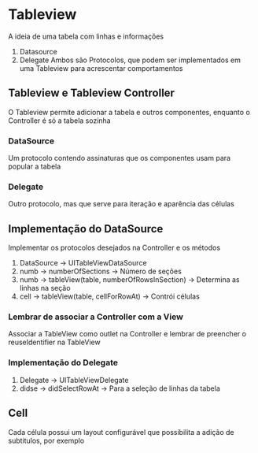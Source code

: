 # Tableview
A ideia de uma tabela com linhas e informações
1. Datasource
2. Delegate
Ambos são Protocolos, que podem ser implementados em uma Tableview para acrescentar comportamentos

## Tableview e Tableview Controller
O Tableview permite adicionar a tabela e outros componentes, enquanto o Controller é só a tabela sozinha

### DataSource
Um protocolo contendo assinaturas que os componentes usam para popular a tabela

### Delegate
Outro protocolo, mas que serve para iteração e aparência das células

## Implementação do DataSource
Implementar os protocolos desejados na Controller e os métodos

1. DataSource -> UITableViewDataSource
2. numb -> numberOfSections -> Número de seções
3. numb -> tableView(table, numberOfRowsInSection) -> Determina as linhas na seção
4. cell -> tableView(table, cellForRowAt) -> Contrói células

### Lembrar de associar a Controller com a View
Associar a TableView como outlet na Controller e lembrar de preencher o reuseIdentifier na TableView

### Implementação do Delegate
1. Delegate -> UITableViewDelegate
2. didse -> didSelectRowAt -> Para a seleção de linhas da tabela

## Cell
Cada célula possui um layout configurável que possibilita a adição de subtitulos, por exemplo

